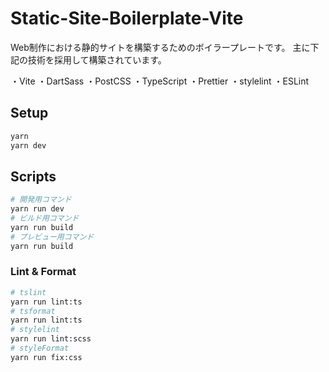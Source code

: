 # Static-Site-Boilerplate-Vite
Web制作における静的サイトを構築するためのボイラープレートです。
主に下記の技術を採用して構築されています。

・Vite
・DartSass
・PostCSS
・TypeScript
・Prettier
・stylelint
・ESLint

## Setup

``` bash
yarn
yarn dev
```

## Scripts

``` bash
# 開発用コマンド
yarn run dev
# ビルド用コマンド
yarn run build
# プレビュー用コマンド
yarn run build
```

### Lint & Format

``` bash
# tslint
yarn run lint:ts
# tsformat
yarn run lint:ts
# stylelint
yarn run lint:scss
# styleFormat
yarn run fix:css
```
